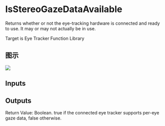 # IsStereoGazeDataAvailable

Returns whether or not the eye-tracking hardware is connected and ready to use. It may or may not actually be in use.

Target is Eye Tracker Function Library

## 图示

![]($-20221218-18593628.png)

## Inputs

## Outputs

Return Value: Boolean. true if the connected eye tracker supports per-eye gaze data, false otherwise.

